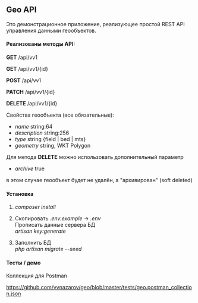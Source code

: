 ## Geo API

Это демонстрационное приложение, реализующее простой REST API управления данными геообъектов.

#### Реализованы методы API:

**GET** /api/vv1

**GET** /api/vv1/{id}

**POST** /api/vv1

**PATCH** /api/vv1/{id}

**DELETE** /api/vv1/{id}

Свойства геообъекта (все обязательные):
- _name_ string:64
- _description_ string:256
- _type_ string {field | bed | mts}
- _geometry_ string, WKT Polygon

Для метода **DELETE** можно использовать дополнительный параметр
- _archive_ true

в этом случае геообъект будет не удалён, а "архивирован" (soft deleted)

#### Установка

1.  _composer install_

2.  Скопировать _.env.example_ -> _.env_
<br>Прописать данные сервера БД
<br>_artisan key:generate_

3. Заполнить БД
<br>_php artisan migrate --seed_


#### Тесты / демо

Коллекция для Postman

https://github.com/vvnazarov/geo/blob/master/tests/geo.postman_collection.json
